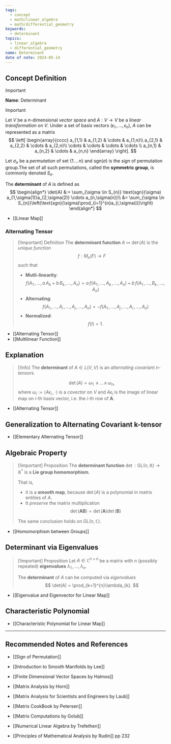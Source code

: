 ```yaml
---
tags:
  - concept
  - math/linear_algebra
  - math/differential_geometry
keywords:
  - determinant
topics:
  - linear_algebra
  - differential_geometry
name: Determinant
date of note: 2024-05-14
---
```


## Concept Definition

>[!important]
>**Name**: Determinant

>[!important]
>Let $V$ be a $n$-dimensional *vector space* and $A: V \to V$ be a *linear transformation* on $V$. Under a set of basis vectors $(\epsilon_{1} \,{,}\ldots{,}\, \epsilon_{n})$, $A$ can be represented as a matrix
>$$
>\left[
>\begin{array}{cccc}
> a_{1,1} & a_{1,2} & \cdots & a_{1,n}\\ 
> a_{2,1} & a_{2,2} & \cdots & a_{2,n}\\ 
> \cdots & \cdots & \cdots & \cdots  \\ 
> a_{n,1} & a_{n,2} & \cdots & a_{n,n}
> \end{array}
\right].
>$$
>
>
>Let $\sigma_{n}$ be a *permutation* of set $\{1 \,{}\ldots{}\, n\}$ and $\text{sgn}(\sigma)$ is the *sign* of permutation group.The set of all such permutations, called the **symmetric group**, is commonly denoted $S_{n}$.
>
>The **determinant** of $A$ is defined as 
>$$
>\begin{align*}
>\det(A) &:= \sum_{\sigma \in S_{n}} \text{sgn}(\sigma) a_{1,\sigma(1)}a_{2,\sigma(2)} \cdots a_{n,\sigma(n)}\\
>&= \sum_{\sigma \in S_{n}}\left(\text{sgn}(\sigma)\prod_{i=1}^{n}a_{i,\sigma(i)}\right) 
\end{align*}
>$$

- [[Linear Map]]

### Alternating Tensor 

>[!important] Definition
>The **determinant function** $A \mapsto \det(A)$ is the *unique function* $$f: M_{n}(F) \to F $$ such that 
>- **Mutli-linearity**: $$f(A_{1} \,{,}\ldots{,}\,a\,A_{k}+ b\,B_{k} \,{,}\ldots{,}\,A_{n}) = a\,f(A_{1} \,{,}\ldots{,}\,A_{k} \,{,}\ldots{,}\,A_{n}) + b\,f(A_{1} \,{,}\ldots{,}\,B_{k} \,{,}\ldots{,}\,A_{n})$$
>- **Alternating**: $$f(A_{1} \,{,}\ldots{,}\,A_{i} \,{,}\ldots{,}\, A_{j} \,{,}\ldots{,}\,A_{n}) = - f(A_{1} \,{,}\ldots{,}\,A_{j} \,{,}\ldots{,}\, A_{i} \,{,}\ldots{,}\,A_{n})$$
>- **Normalized**: $$f(I) = 1.$$

- [[Alternating Tensor]]
- [[Multilinear Function]]

## Explanation

>[!info]
>The **determinant** of $A \in L(V, V)$ is an *alternating covariant n-tensors*.
>
>$$
>\det(A) = \omega_{1} \,{\wedge}\ldots{\wedge}\,\omega_{n}, 
>$$
>where $\omega_{i} := \left\langle  A\epsilon_{i}\,,\, \cdot   \right\rangle$ is a *covector* on $V$ and $A\epsilon_{i}$ is the image of linear map on $i$-th basis vector, i.e. the $i$-th row of $\boldsymbol{A}$.


- [[Alternating Tensor]]

## Generalization to Alternating Covariant k-tensor

- [[Elementary Alternating Tensor]]

## Algebraic Property

>[!important] Proposition
>The **determinant function** $\det: \text{GL}(n, \mathbb{R}) \to \mathbb{R}^{*}$ is a **Lie group homomorphism**.
>
>That is, 
>- it is a  **smooth map**, because $\det(A)$ is a polynomial in matrix entities of $A$.
>- It *preserve* the matrix multiplication
>  $$
>  \det(\boldsymbol{AB}) = \det(\boldsymbol{A})\det(\boldsymbol{B})
> $$
> 
>The same conclusion holds on $\text{GL}(n, \mathbb{C})$. 

- [[Homomorphism between Groups]]


## Determinant via Eigenvalues

>[!important] Proposition
>Let $A\in \mathbb{C}^{n\times n}$ be a matrix with $n$ (possibly repeated) **eigenvalues** $\lambda_{1} \,{,}\ldots{,}\,\lambda_{n}$. 
>
>The **determinant** of $A$ can be computed via *eigenvalues* 
>$$
>\det(A) = \prod_{k=1}^{n}\lambda_{k}.
>$$

- [[Eigenvalue and Eigenvector for Linear Map]]

## Characteristic Polynomial 

- [[Characteristic Polynomial for Linear Map]]





-----------
##  Recommended Notes and References


- [[Sign of Permutation]]


- [[Introduction to Smooth Manifolds by Lee]]
- [[Finite Dimensional Vector Spaces by Halmos]]
- [[Matrix Analysis by Horn]]
- [[Matrix Analysis for Scientists and Engineers by Laub]]
- [[Matrix CookBook by Petersen]]
- [[Matrix Computations by Golub]]
- [[Numerical Linear Algebra by Trefethen]]
- [[Principles of Mathematical Analysis by Rudin]] pp 232